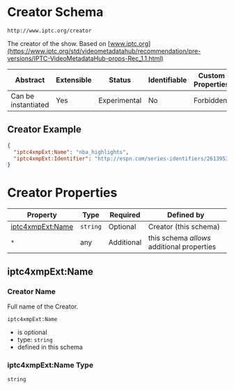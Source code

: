 
# Creator Schema

```
http://www.iptc.org/creator
```

The creator of the show. Based on [www.iptc.org](https://www.iptc.org/std/videometadatahub/recommendation/pre-versions/IPTC-VideoMetadataHub-props-Rec_1.1.html)

| Abstract | Extensible | Status | Identifiable | Custom Properties | Additional Properties | Defined In |
|----------|------------|--------|--------------|-------------------|-----------------------|------------|
| Can be instantiated | Yes | Experimental | No | Forbidden | Permitted | [external/iptc/creator.schema.json](external/iptc/creator.schema.json) |

## Creator Example
```json
{
  "iptc4xmpExt:Name": "nba_highlights",
  "iptc4xmpExt:Identifier": "http://espn.com/series-identifiers/2613953"
}
```

# Creator Properties

| Property | Type | Required | Defined by |
|----------|------|----------|------------|
| [iptc4xmpExt:Name](#iptc4xmpextname) | `string` | Optional | Creator (this schema) |
| `*` | any | Additional | this schema *allows* additional properties |

## iptc4xmpExt:Name
### Creator Name

Full name of the Creator.

`iptc4xmpExt:Name`
* is optional
* type: `string`
* defined in this schema

### iptc4xmpExt:Name Type


`string`





